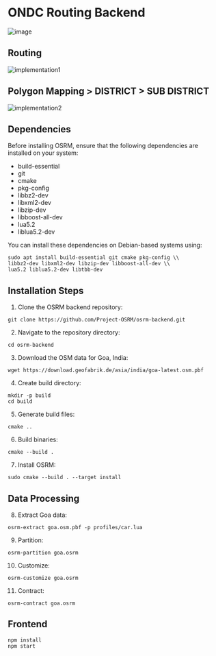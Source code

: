 
# ONDC Routing Backend

![image](https://github.com/anujrmohite/BuildforBharatONDC/assets/40718422/42c3b8ae-93e8-4ddc-88fd-a89c0a16893b)

## Routing

![implementation1](https://github.com/anujrmohite/BuildforBharatONDC/assets/40718422/46ebc15a-2407-48b6-950f-8b9c77af5e67)

## Polygon Mapping > DISTRICT > SUB DISTRICT

![implementation2](https://github.com/anujrmohite/BuildforBharatONDC/assets/40718422/cd76f113-1b2e-46db-967e-0289de1ffc1d)

## Dependencies

Before installing OSRM, ensure that the following dependencies are installed on your system:

- build-essential
- git  
- cmake
- pkg-config
- libbz2-dev  
- libxml2-dev
- libzip-dev 
- libboost-all-dev
- lua5.2
- liblua5.2-dev

You can install these dependencies on Debian-based systems using:

```
sudo apt install build-essential git cmake pkg-config \\
libbz2-dev libxml2-dev libzip-dev libboost-all-dev \\ 
lua5.2 liblua5.2-dev libtbb-dev
```

## Installation Steps

1. Clone the OSRM backend repository:

```
git clone https://github.com/Project-OSRM/osrm-backend.git
```

2. Navigate to the repository directory:

```  
cd osrm-backend
```

3. Download the OSM data for Goa, India:

```
wget https://download.geofabrik.de/asia/india/goa-latest.osm.pbf 
```

4. Create build directory:

```
mkdir -p build  
cd build
```

5. Generate build files:

```
cmake .. 
```

6. Build binaries:

```
cmake --build .
``` 

7. Install OSRM:

```
sudo cmake --build . --target install
```

## Data Processing  

8. Extract Goa data:

```
osrm-extract goa.osm.pbf -p profiles/car.lua
```

9. Partition:

```
osrm-partition goa.osrm  
```

10. Customize:

```
osrm-customize goa.osrm
```

11. Contract: 

```
osrm-contract goa.osrm
```

## Frontend

```
npm install
npm start
```
